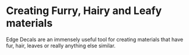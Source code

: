 # Creating Furry, Hairy and Leafy materials
  
Edge Decals are an immensely useful tool for creating materials that have fur, hair, leaves or really anything else similar.

